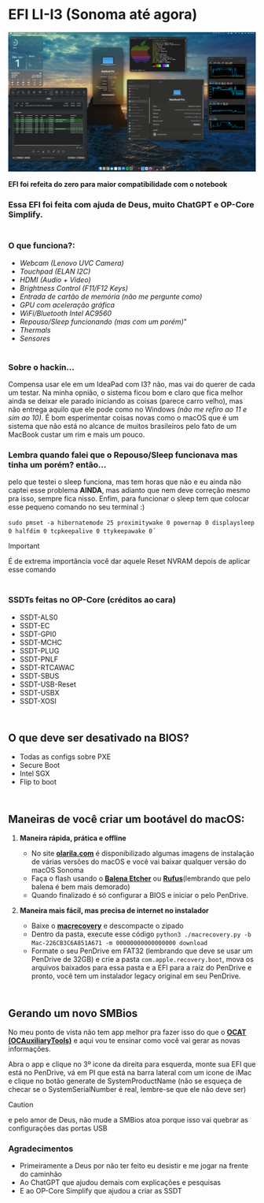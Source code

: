 # EFI LI-I3 (Sonoma até agora) 

![only banner](/Images/Banner.png)

**EFI foi refeita do zero para maior compatibilidade com o notebook**

### Essa EFI foi feita com ajuda de Deus, muito ChatGPT e OP-Core Simplify.

### <br/>O que funciona?:<br>

  - *Webcam (Lenovo UVC Camera)*
  - *Touchpad (ELAN I2C)*
  - *HDMI (Audio + Video)*
  - *Brightness Control (F11/F12 Keys)*
  - *Entrada de cartão de memória (não me pergunte como)*
  - *GPU com aceleração gráfica*
  - *WiFi/Bluetooth Intel AC9560*
  - *Repouso/Sleep funcionando (mas com um porém)*"
  - *Thermals*
  - *Sensores*
<br><br/>
 
### Sobre o hackin...
Compensa usar ele em um IdeaPad com I3? não, mas vai do querer de cada um testar. Na minha opnião, o sistema ficou bom e claro que fica melhor ainda se deixar ele parado iniciando as coisas (parece carro velho), mas não entrega aquilo que ele pode como no Windows _(não me refiro ao 11 e sim ao 10)_.
É bom esperimentar coisas novas como o macOS que é um sistema que não está no alcance de muitos brasileiros pelo fato de um MacBook custar um rim e mais um pouco.

### Lembra quando falei que o Repouso/Sleep funcionava mas tinha um porém? então...
pelo que testei o sleep funciona, mas tem horas que não e eu ainda não captei esse problema **AINDA**, mas adianto que nem deve correção mesmo pra isso, sempre fica nisso.
Enfim, para funcionar o sleep tem que colocar esse pequeno comando no seu terminal :)

`sudo pmset -a hibernatemode 25 proximitywake 0 powernap 0 displaysleep 0 halfdim 0 tcpkeepalive 0 ttykeepawake 0´`

> [!IMPORTANT]
> É de extrema importãncia você dar aquele Reset NVRAM depois de aplicar esse comando

### <br/>SSDTs feitas no OP-Core (créditos ao cara)<br>
  - SSDT-ALS0
  - SSDT-EC
  - SSDT-GPI0
  - SSDT-MCHC
  - SSDT-PLUG
  - SSDT-PNLF
  - SSDT-RTCAWAC
  - SSDT-SBUS
  - SSDT-USB-Reset
  - SSDT-USBX
  - SSDT-XOSI

## <br/>O que deve ser desativado na BIOS?<br>
- Todas as configs sobre PXE
- Secure Boot
- Intel SGX
- Flip to boot

## <br/>Maneiras de você criar um bootável do macOS:<br>
1. **Maneira rápida, prática e offline**
   - No site **[olarila.com](https://www.olarila.com/topic/6278-olarila-vanilla-images-macos-installer/)** é disponibilizado algumas imagens de instalação de várias versões do macOS e você vai baixar qualquer versão do macOS Sonoma
   - Faça o flash usando o **[Balena Etcher](https://etcher.balena.io)** ou **[Rufus](https://rufus.ie/pt_BR/)**(lembrando que pelo balena é bem mais demorado)
   - Quando finalizado é só configurar a BIOS e iniciar o pelo PenDrive.
  
2. **Maneira mais fácil, mas precisa de internet no instalador**
   - Baixe o **[macrecovery](https://github.com/luchina-gabriel/macrecovery)** e descompacte o zipado
   - Dentro da pasta, execute esse código `python3 ./macrecovery.py -b Mac-226CB3C6A851A671 -m 00000000000000000 download`
   - Formate o seu PenDrive em FAT32 (lembrando que deve se usar um PenDrive de 32GB) e crie a pasta `com.apple.recovery.boot`, mova os arquivos baixados para essa pasta e a EFI para a raiz do PenDrive e pronto, você tem um instalador legacy original em seu PenDrive.
  
## <br/>Gerando um novo SMBios<br>
No meu ponto de vista não tem app melhor pra fazer isso do que o **[OCAT (OCAuxiliaryTools)](https://github.com/ic005k/OCAuxiliaryTools/releases)** e aqui vou te ensinar como você vai gerar as novas informações.

Abra o app e clique no 3º icone da direita para esquerda, monte sua EFI que está no PenDrive, vá em PI que está na barra lateral com um icone de iMac e clique no botão generate de SystemProductName (não se esqueça de checar se o SystemSerialNumber é real, lembre-se que ele não deve ser)

>[!CAUTION]
> e pelo amor de Deus, não mude a SMBios atoa porque isso vai quebrar as configurações das portas USB

### Agradecimentos
  - Primeiramente a Deus por não ter feito eu desistir e me jogar na frente do caminhão
  - Ao ChatGPT que ajudou demais com explicações e pesquisas
  - E ao OP-Core Simplify que ajudou a criar as SSDT